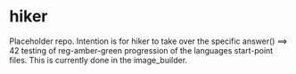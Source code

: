 # hiker

Placeholder repo.
Intention is for hiker to take over the specific
answer() ==> 42 testing of reg-amber-green progression
of the languages start-point files.
This is currently done in the image_builder.

